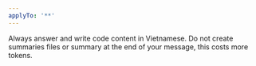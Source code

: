 ```yaml
---
applyTo: '**'
---
```

Always answer and write code content in Vietnamese.
Do not create summaries files or summary at the end of your message, this costs more tokens.